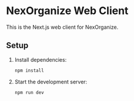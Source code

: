 # NexOrganize Web Client

This is the Next.js web client for NexOrganize.

## Setup

1. Install dependencies:
   ```bash
   npm install
   ```
2. Start the development server:
   ```bash
   npm run dev
   ```
